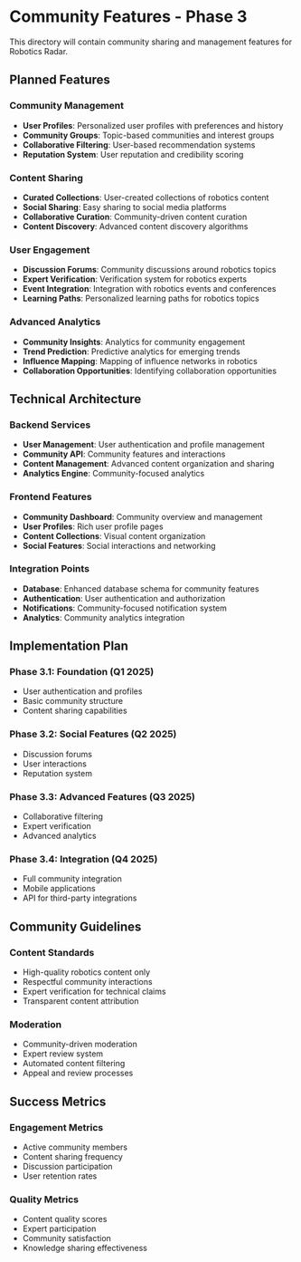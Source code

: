 # Community Features - Phase 3

This directory will contain community sharing and management features for Robotics Radar.

## Planned Features

### Community Management
- **User Profiles**: Personalized user profiles with preferences and history
- **Community Groups**: Topic-based communities and interest groups
- **Collaborative Filtering**: User-based recommendation systems
- **Reputation System**: User reputation and credibility scoring

### Content Sharing
- **Curated Collections**: User-created collections of robotics content
- **Social Sharing**: Easy sharing to social media platforms
- **Collaborative Curation**: Community-driven content curation
- **Content Discovery**: Advanced content discovery algorithms

### User Engagement
- **Discussion Forums**: Community discussions around robotics topics
- **Expert Verification**: Verification system for robotics experts
- **Event Integration**: Integration with robotics events and conferences
- **Learning Paths**: Personalized learning paths for robotics topics

### Advanced Analytics
- **Community Insights**: Analytics for community engagement
- **Trend Prediction**: Predictive analytics for emerging trends
- **Influence Mapping**: Mapping of influence networks in robotics
- **Collaboration Opportunities**: Identifying collaboration opportunities

## Technical Architecture

### Backend Services
- **User Management**: User authentication and profile management
- **Community API**: Community features and interactions
- **Content Management**: Advanced content organization and sharing
- **Analytics Engine**: Community-focused analytics

### Frontend Features
- **Community Dashboard**: Community overview and management
- **User Profiles**: Rich user profile pages
- **Content Collections**: Visual content organization
- **Social Features**: Social interactions and networking

### Integration Points
- **Database**: Enhanced database schema for community features
- **Authentication**: User authentication and authorization
- **Notifications**: Community-focused notification system
- **Analytics**: Community analytics integration

## Implementation Plan

### Phase 3.1: Foundation (Q1 2025)
- User authentication and profiles
- Basic community structure
- Content sharing capabilities

### Phase 3.2: Social Features (Q2 2025)
- Discussion forums
- User interactions
- Reputation system

### Phase 3.3: Advanced Features (Q3 2025)
- Collaborative filtering
- Expert verification
- Advanced analytics

### Phase 3.4: Integration (Q4 2025)
- Full community integration
- Mobile applications
- API for third-party integrations

## Community Guidelines

### Content Standards
- High-quality robotics content only
- Respectful community interactions
- Expert verification for technical claims
- Transparent content attribution

### Moderation
- Community-driven moderation
- Expert review system
- Automated content filtering
- Appeal and review processes

## Success Metrics

### Engagement Metrics
- Active community members
- Content sharing frequency
- Discussion participation
- User retention rates

### Quality Metrics
- Content quality scores
- Expert participation
- Community satisfaction
- Knowledge sharing effectiveness 